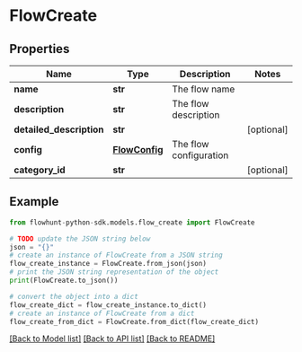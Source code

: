 # FlowCreate


## Properties

Name | Type | Description | Notes
------------ | ------------- | ------------- | -------------
**name** | **str** | The flow name | 
**description** | **str** | The flow description | 
**detailed_description** | **str** |  | [optional] 
**config** | [**FlowConfig**](FlowConfig.md) | The flow configuration | 
**category_id** | **str** |  | [optional] 

## Example

```python
from flowhunt-python-sdk.models.flow_create import FlowCreate

# TODO update the JSON string below
json = "{}"
# create an instance of FlowCreate from a JSON string
flow_create_instance = FlowCreate.from_json(json)
# print the JSON string representation of the object
print(FlowCreate.to_json())

# convert the object into a dict
flow_create_dict = flow_create_instance.to_dict()
# create an instance of FlowCreate from a dict
flow_create_from_dict = FlowCreate.from_dict(flow_create_dict)
```
[[Back to Model list]](../README.md#documentation-for-models) [[Back to API list]](../README.md#documentation-for-api-endpoints) [[Back to README]](../README.md)


